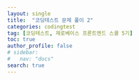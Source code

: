 ```yaml
---
layout: single
title:  "코딩테스트 문제 풀이 2"
categories: codingtest  
tag: [코딩테스트, 제로베이스 프론트엔드 스쿨 5기] 
toc: true 
author_profile: false
# sidebar: 
#   nav: "docs"
search: true
---
```

